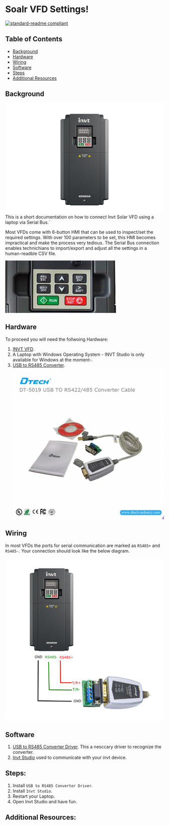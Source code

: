 # Soalr VFD Settings!

[![standard-readme compliant](https://img.shields.io/badge/readme%20style-standard-brightgreen.svg?style=flat-square)](https://github.com/RichardLitt/standard-readme)



## Table of Contents

- [Background](#background)
- [Hardware](#hardware)
- [Wiring](#wiring)
- [Software](#software)
- [Steps](#steps)
- [Additional Resources](#Additional-Resources)

## Background
![invt VFD](imgs/vfd.jpeg)
This is a short documentation on how to connect Invt Solar VFD using a laptop via Serial Bus.`

Most VFDs come with 6-button HMI that can be used to inspect/set the required settings. With over 100 parameters to be set, this HMI becomes impractical and make the process very tedious. The Serial Bus connection enables technichians to import/export and adjust all the settings in a human-readble CSV file.

![invt VFD](imgs/HMI.png)

## Hardware
To proceed you will need the follwoing Hardware:
1. [INVT VFD](https://www.invt.com/variable-frequency-drive).
2. A Laptop with Windows Operating System - INVT Studio is only available for Windows at the moment-.
3. [USB to RS485 Converter](https://www.dtechelectronics.com/dtech-dt-5019-usb-to-rs485-422-cable_p118.html).
![DT5019](imgs/DT5019.jpeg)

## Wiring
In most VFDs the ports for serial communication are marked as `RS485+` and `RS485-`. Your connection should look like the below diagram.

![DT5019](imgs/Wiring.png)

## Software 
1. [USB to RS485 Converter Driver](https://www.dtechelectronics.com/uploadfile/downloads/Windows%207,8,10.zip). This a nesccary driver to recognize the converter.
2. [Invt Studio](https://www.invt.com/uploads/file1/20200702/INVT%20Studio.rar) used to communicate with your invt device.

## Steps:
1. Install `USB to RS485 Converter Driver`.
2. Install `Invt Studio`.
3. Restart your Laptop.
4. Open Invt Studio and have fun.

##  Additional Resources:
